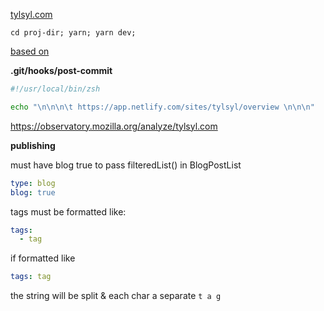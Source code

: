 [tylsyl.com](https://www.tylsyl.com)

`cd proj-dir; yarn; yarn dev;`

[based on](https://github.com/bencodezen/vuepress-blog-boilerplate)

**.git/hooks/post-commit**

```zsh
#!/usr/local/bin/zsh

echo "\n\n\n\t https://app.netlify.com/sites/tylsyl/overview \n\n\n"
```
https://observatory.mozilla.org/analyze/tylsyl.com

**publishing**

must have blog true to pass filteredList() in BlogPostList

```yaml
type: blog
blog: true
```

tags must be formatted like:

```yaml
tags:
  - tag
```

if formatted like

```yaml
tags: tag
```

the string will be split & each char a separate `t a g`
